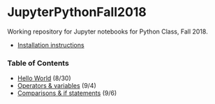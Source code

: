 # JupyterPythonFall2018

Working repository for Jupyter notebooks for Python Class, Fall 2018.

- [Installation instructions](https://github.com/sathayas/JupyterPythonFall2018/blob/master/Installation.ipynb)

### Table of Contents
- [Hello World](https://github.com/sathayas/JupyterPythonFall2018/blob/master/HelloWorld.ipynb) (8/30)
- [Operators & variables](https://github.com/sathayas/JupyterPythonFall2018/blob/master/Operators.ipynb) (9/4)
- [Comparisons & if statements](https://github.com/sathayas/JupyterPythonFall2018/blob/master/If.ipynb) (9/6)
